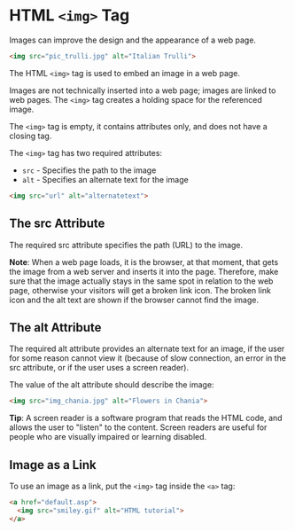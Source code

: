 # HTML `<img>` Tag

Images can improve the design and the appearance of a web page.

```html
<img src="pic_trulli.jpg" alt="Italian Trulli">
```

The HTML `<img>` tag is used to embed an image in a web page.

Images are not technically inserted into a web page; images are linked to web pages. The `<img>` tag creates a holding space for the referenced image.

The `<img>` tag is empty, it contains attributes only, and does not have a closing tag.

The `<img>` tag has two required attributes:

- `src` - Specifies the path to the image
- `alt` - Specifies an alternate text for the image

```html
<img src="url" alt="alternatetext">
```

## The src Attribute

The required src attribute specifies the path (URL) to the image.

**Note**: When a web page loads, it is the browser, at that moment, that gets the image from a web server and inserts it into the page. Therefore, make sure that the image actually stays in the same spot in relation to the web page, otherwise your visitors will get a broken link icon. The broken link icon and the alt text are shown if the browser cannot find the image.

## The alt Attribute

The required alt attribute provides an alternate text for an image, if the user for some reason cannot view it (because of slow connection, an error in the src attribute, or if the user uses a screen reader).

The value of the alt attribute should describe the image:

```html
<img src="img_chania.jpg" alt="Flowers in Chania">
```

**Tip**: A screen reader is a software program that reads the HTML code, and allows the user to "listen" to the content. Screen readers are useful for people who are visually impaired or learning disabled.

## Image as a Link

To use an image as a link, put the `<img>` tag inside the `<a>` tag:

```html
<a href="default.asp">
  <img src="smiley.gif" alt="HTML tutorial">
</a>
```
